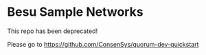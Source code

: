 # Besu Sample Networks


This repo has been deprecated! 

Please go to https://github.com/ConsenSys/quorum-dev-quickstart 

